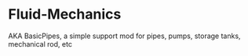 Fluid-Mechanics
===============

AKA BasicPipes, a simple support mod for pipes, pumps, storage tanks, mechanical rod, etc
